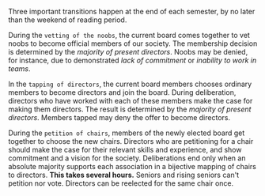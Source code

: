 
Three important transitions happen at the end of each semester, by no later than the weekend of reading period.

During the `vetting of the noobs`, the current board comes together to vet noobs to become official members of our society. The membership decision is determined by the _majority of present directors_. Noobs may be denied, for instance, due to demonstrated _lack of commitment_ or _inability to work in teams_.

In the `tapping of directors`, the current board members chooses ordinary members to become directors and join the board. During deliberation, directors who have worked with each of these members make the case for making them directors. The result is determined by the _majority of present directors_. Members tapped may deny the offer to become directors.

During the `petition of chairs`, members of the newly elected board get together to choose the new chairs. Directors who are petitioning for a chair should make the case for their relevant skills and experience, and show commitment and a vision for the society. Deliberations end only when an absolute majority supports each association in a bijective mapping of chairs to directors. __This takes several hours.__ Seniors and rising seniors can't petition nor vote. Directors can be reelected for the same chair once.
